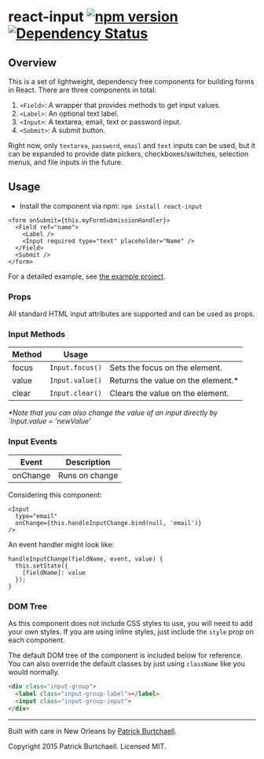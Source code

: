 # react-input [![npm version](https://badge.fury.io/js/react-input.svg)](http://badge.fury.io/js/react-input) [![Dependency Status](https://david-dm.org/pburtchaell/react-classes.svg)](https://david-dm.org/pburtchaell/react-input)

## Overview

This is a set of lightweight, dependency free components for building forms in React. There are three components in total:

1. `<Field>`: A wrapper that provides methods to get input values.
2. `<Label>`: An optional text label.
3. `<Input>`: A textarea, email, text or password input.
4. `<Submit>`: A submit button.

Right now, only `textarea`, `password`, `email` and `text` inputs can be used, but it can be expanded to provide date pickers, checkboxes/switches, selection menus, and file inputs in the future.

## Usage

- Install the component via npm: `npm install react-input`

```
<form onSubmit={this.myFormSubmissionHandler}>
  <Field ref="name">
    <Label />
    <Input required type="text" placeholder="Name" />
  </Field>
  <Submit />
</form>
```

For a detailed example, see [the example project](/example).

### Props

All standard HTML input attributes are supported and can be used as props.

### Input Methods

| Method  | Usage             |                                     |
|-------- |-----------------  |------------------------------------ |
| focus   | `Input.focus()`   | Sets the focus on the element.      |
| value   | `Input.value()`   | Returns the value on the element.*  |
| clear   | `Input.clear()`   | Clears the value on the element.    |

_*Note that you can also change the value of an input directly by `Input.value = 'newValue'_

### Input Events

| Event     | Description                               |
|---------  |-----------------------------------------  |
| onChange  | Runs on change                            |

Considering this component:

```
<Input
  type="email"
  onChange={this.handleInputChange.bind(null, 'email')}
/>
```

An event handler might look like:

```
handleInputChange(fieldName, event, value) {
  this.setState({
    [fieldName]: value
  });
}
```

### DOM Tree

As this component does not include CSS styles to use, you will need to add your own styles. If you are using inline styles, just include the `style` prop on each component.

The default DOM tree of the component is included below for reference. You can also override the default classes by just using `className` like you would normally.

```html
<div class="input-group">
  <label class="input-group-label"></label>
  <input class="input-group-input">
</div>
```

---
Built with care in New Orleans by [Patrick Burtchaell](http://twitter.com/pburtchaell).

Copyright 2015 Patrick Burtchaell. Licensed MIT.
